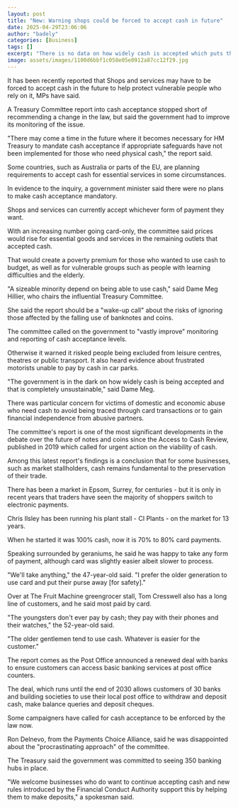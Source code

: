 ```yaml
---
layout: post
title: "New: Warning shops could be forced to accept cash in future"
date: 2025-04-29T23:06:06
author: "badely"
categories: [Business]
tags: []
excerpt: "There is no data on how widely cash is accepted which puts the UK at risk of becoming cashless, a report warns."
image: assets/images/1100d6bbf1c058e05e0912a87cc12f29.jpg
---
```


It has been recently reported that Shops and services may have to be forced to accept cash in the future to help protect vulnerable people who rely on it, MPs have said.

A Treasury Committee report into cash acceptance stopped short of recommending a change in the law, but said the government had to improve its monitoring of the issue.

"There may come a time in the future where it becomes necessary for HM Treasury to mandate cash acceptance if appropriate safeguards have not been implemented for those who need physical cash," the report said.

Some countries, such as Australia or parts of the EU, are planning requirements to accept cash for essential services in some circumstances. 

In evidence to the inquiry, a government minister said there were no plans to make cash acceptance mandatory.

Shops and services can currently accept whichever form of payment they want.

With an increasing number going card-only, the committee said prices would rise for essential goods and services in the remaining outlets that accepted cash.

That would create a poverty premium for those who wanted to use cash to budget, as well as for vulnerable groups such as people with learning difficulties and the elderly.

"A sizeable minority depend on being able to use cash," said Dame Meg Hillier, who chairs the influential Treasury Committee.

She said the report should be a "wake-up call" about the risks of ignoring those affected by the falling use of banknotes and coins.

The committee called on the government to "vastly improve" monitoring and reporting of cash acceptance levels.

Otherwise it warned it risked people being excluded from leisure centres, theatres or public transport. It also heard evidence about frustrated motorists unable to pay by cash in car parks. 

"The government is in the dark on how widely cash is being accepted and that is completely unsustainable," said Dame Meg.

There was particular concern for victims of domestic and economic abuse who need cash to avoid being traced through card transactions or to gain financial independence from abusive partners.

The committee's report is one of the most significant developments in the debate over the future of notes and coins since the Access to Cash Review, published in 2019 which called for urgent action on the viability of cash.

Among this latest report's findings is a conclusion that for some businesses, such as market stallholders, cash remains fundamental to the preservation of their trade.

There has been a market in Epsom, Surrey, for centuries - but it is only in recent years that traders have seen the majority of shoppers switch to electronic payments.

Chris Ilsley has been running his plant stall - CI Plants - on the market for 13 years.

When he started it was 100% cash, now it is 70% to 80% card payments.

Speaking surrounded by geraniums, he said he was happy to take any form of payment, although card was slightly easier albeit slower to process.

"We'll take anything," the 47-year-old said. "I prefer the older generation to use card and put their purse away [for safety]."

Over at The Fruit Machine greengrocer stall, Tom Cresswell also has a long line of customers, and he said most paid by card.

"The youngsters don't ever pay by cash; they pay with their phones and their watches," the 52-year-old said. 

"The older gentlemen tend to use cash. Whatever is easier for the customer."

The report comes as the Post Office announced a renewed deal with banks to ensure customers can access basic banking services at post office counters.

The deal, which runs until the end of 2030 allows customers of 30 banks and building societies to use their local post office to withdraw and deposit cash, make balance queries and deposit cheques.

Some campaigners have called for cash acceptance to be enforced by the law now.

Ron Delnevo, from the Payments Choice Alliance, said he was disappointed about the "procrastinating approach" of the committee.

The Treasury said the government was committed to seeing 350 banking hubs in place.

"We welcome businesses who do want to continue accepting cash and new rules introduced by the Financial Conduct Authority support this by helping them to make deposits," a spokesman said.

